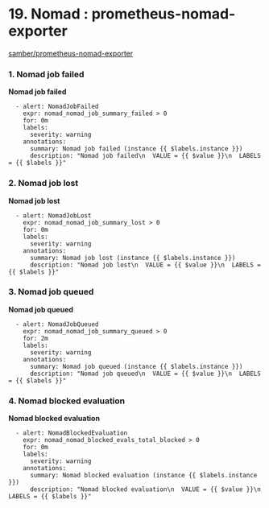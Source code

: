 # **19. Nomad : prometheus-nomad-exporter**

[samber/prometheus-nomad-exporter](https://github.com/samber/prometheus-nomad-exporter)

### **1. Nomad job failed**

**Nomad job failed**

```
  - alert: NomadJobFailed
    expr: nomad_nomad_job_summary_failed > 0
    for: 0m
    labels:
      severity: warning
    annotations:
      summary: Nomad job failed (instance {{ $labels.instance }})
      description: "Nomad job failed\n  VALUE = {{ $value }}\n  LABELS = {{ $labels }}"
```

### **2. Nomad job lost**

**Nomad job lost**

```
  - alert: NomadJobLost
    expr: nomad_nomad_job_summary_lost > 0
    for: 0m
    labels:
      severity: warning
    annotations:
      summary: Nomad job lost (instance {{ $labels.instance }})
      description: "Nomad job lost\n  VALUE = {{ $value }}\n  LABELS = {{ $labels }}"
```

### **3. Nomad job queued**

**Nomad job queued**

```
  - alert: NomadJobQueued
    expr: nomad_nomad_job_summary_queued > 0
    for: 2m
    labels:
      severity: warning
    annotations:
      summary: Nomad job queued (instance {{ $labels.instance }})
      description: "Nomad job queued\n  VALUE = {{ $value }}\n  LABELS = {{ $labels }}"
```

### **4. Nomad blocked evaluation**

**Nomad blocked evaluation**

```
  - alert: NomadBlockedEvaluation
    expr: nomad_nomad_blocked_evals_total_blocked > 0
    for: 0m
    labels:
      severity: warning
    annotations:
      summary: Nomad blocked evaluation (instance {{ $labels.instance }})
      description: "Nomad blocked evaluation\n  VALUE = {{ $value }}\n  LABELS = {{ $labels }}"
```